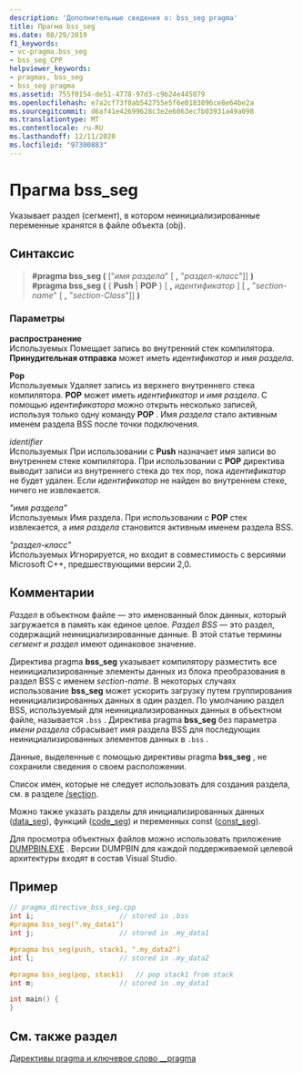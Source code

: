 ```yaml
---
description: 'Дополнительные сведения о: bss_seg pragma'
title: Прагма bss_seg
ms.date: 08/29/2019
f1_keywords:
- vc-pragma.bss_seg
- bss_seg_CPP
helpviewer_keywords:
- pragmas, bss_seg
- bss_seg pragma
ms.assetid: 755f0154-de51-4778-97d3-c9b24e445079
ms.openlocfilehash: e7a2cf73f8ab542755e5f6e0183896ce8e64be2a
ms.sourcegitcommit: d6af41e42699628c3e2e6063ec7b03931a49a098
ms.translationtype: MT
ms.contentlocale: ru-RU
ms.lasthandoff: 12/11/2020
ms.locfileid: "97300883"
---
```

# <a name="bss_seg-pragma"></a>Прагма bss_seg

Указывает раздел (сегмент), в котором неинициализированные переменные хранятся в файле объекта (obj).

## <a name="syntax"></a>Синтаксис

> **#pragma bss_seg (** ["*имя раздела*" [ **,** "*раздел-класс*"]] **)**\
> **#pragma bss_seg (** { **Push**  |  **POP** } [ **,** *идентификатор* ] [ **,** "*section-name*" [ **,** "*section-Class*"]] **)**

### <a name="parameters"></a>Параметры

**распространение**\
Используемых Помещает запись во внутренний стек компилятора. **Принудительная отправка** может иметь *идентификатор* и *имя раздела*.

**Рор**\
Используемых Удаляет запись из верхнего внутреннего стека компилятора. **POP** может иметь *идентификатор* и *имя раздела*. С помощью *идентификатора* можно открыть несколько записей, используя только одну команду **POP** . Имя *раздела* стало активным именем раздела BSS после точки подключения.

*identifier*\
Используемых При использовании с **Push** назначает имя записи во внутреннем стеке компилятора. При использовании с **POP** директива выводит записи из внутреннего стека до тех пор, пока *идентификатор* не будет удален. Если *идентификатор* не найден во внутреннем стеке, ничего не извлекается.

*"имя раздела"*\
Используемых Имя раздела. При использовании с **POP** стек извлекается, а *имя раздела* становится активным именем раздела BSS.

*"раздел-класс"*\
Используемых Игнорируется, но входит в совместимость с версиями Microsoft C++, предшествующими версии 2,0.

## <a name="remarks"></a>Комментарии

*Раздел* в объектном файле — это именованный блок данных, который загружается в память как единое целое. *Раздел BSS* — это раздел, содержащий неинициализированные данные. В этой статье термины *сегмент* и *раздел* имеют одинаковое значение.

Директива pragma **bss_seg** указывает компилятору разместить все неинициализированные элементы данных из блока преобразования в раздел BSS с именем *section-name*. В некоторых случаях использование **bss_seg** может ускорить загрузку путем группирования неинициализированных данных в один раздел. По умолчанию раздел BSS, используемый для неинициализированных данных в объектном файле, называется `.bss` . Директива pragma **bss_seg** без параметра *имени раздела* сбрасывает имя раздела BSS для последующих неинициализированных элементов данных в `.bss` .

Данные, выделенные с помощью директивы pragma **bss_seg** , не сохранили сведения о своем расположении.

Список имен, которые не следует использовать для создания раздела, см. в разделе [/section](../build/reference/section-specify-section-attributes.md).

Можно также указать разделы для инициализированных данных ([data_seg](../preprocessor/data-seg.md)), функций ([code_seg](../preprocessor/code-seg.md)) и переменных const ([const_seg](../preprocessor/const-seg.md)).

Для просмотра объектных файлов можно использовать приложение [DUMPBIN.EXE](../build/reference/dumpbin-command-line.md) . Версии DUMPBIN для каждой поддерживаемой целевой архитектуры входят в состав Visual Studio.

## <a name="example"></a>Пример

```cpp
// pragma_directive_bss_seg.cpp
int i;                     // stored in .bss
#pragma bss_seg(".my_data1")
int j;                     // stored in .my_data1

#pragma bss_seg(push, stack1, ".my_data2")
int l;                     // stored in .my_data2

#pragma bss_seg(pop, stack1)   // pop stack1 from stack
int m;                     // stored in .my_data1

int main() {
}
```

## <a name="see-also"></a>См. также раздел

[Директивы pragma и ключевое слово __pragma](../preprocessor/pragma-directives-and-the-pragma-keyword.md)

